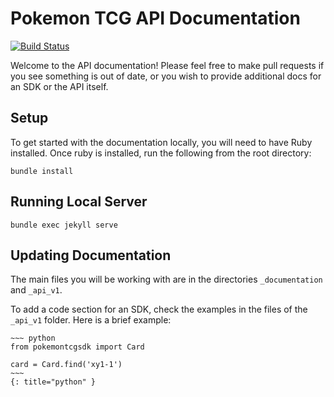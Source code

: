 # Pokemon TCG API Documentation

[![Build Status](https://travis-ci.org/PokemonTCG/pokemon-tcg-docs.svg?branch=master)](https://travis-ci.org/PokemonTCG/pokemon-tcg-docs)

Welcome to the API documentation! Please feel free to make pull requests if you see something is out of date, or you wish to provide additional docs for an SDK or the API itself.

## Setup

To get started with the documentation locally, you will need to have Ruby installed. Once ruby is installed, run the following from the root directory:

`bundle install`

## Running Local Server

`bundle exec jekyll serve`

## Updating Documentation

The main files you will be working with are in the directories `_documentation` and `_api_v1`.

To add a code section for an SDK, check the examples in the files of the `_api_v1` folder. Here is a brief example:

```
~~~ python
from pokemontcgsdk import Card

card = Card.find('xy1-1')
~~~
{: title="python" }
```